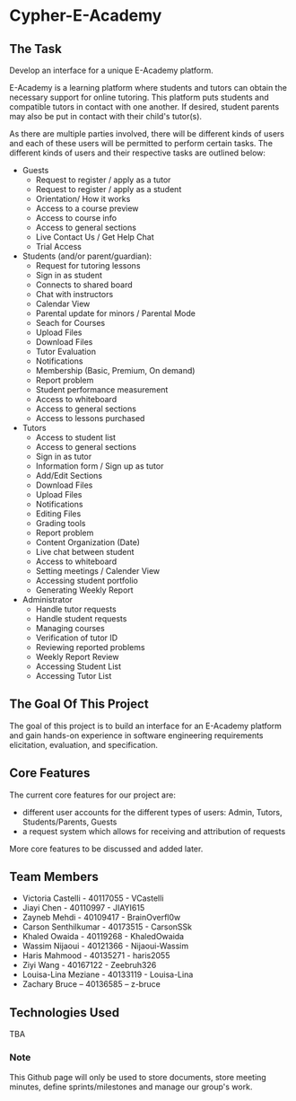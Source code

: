 # Cypher-E-Academy  

## The Task 

  Develop an interface for a unique E-Academy platform. 
  
  E-Academy is a learning platform where students and tutors can obtain the necessary support for online tutoring. This platform puts students and compatible tutors in contact with one another. If desired, student parents may also be put in contact with their child's tutor(s).
  
  As there are multiple parties involved, there will be different kinds of users and each of these users will be permitted to perform certain tasks. The different kinds of users and their respective tasks are outlined below:
- Guests
   - Request to register / apply as a tutor
   - Request to register / apply as a student
   - Orientation/ How it works
   - Access to a course preview
   - Access to course info
   - Access to general sections 
   - Live Contact Us / Get Help Chat
   - Trial Access
- Students (and/or parent/guardian):
   - Request for tutoring lessons
   - Sign in as student
   - Connects to shared board
   - Chat with instructors
   - Calendar View
   - Parental update for minors / Parental Mode
   - Seach for Courses
   - Upload Files
   - Download Files
   - Tutor Evaluation
   - Notifications
   - Membership (Basic, Premium, On demand)
   - Report problem
   - Student performance measurement
   - Access to whiteboard
   - Access to general sections
   - Access to lessons purchased
- Tutors
   - Access to student list
   - Access to general sections
   - Sign in as tutor
   - Information form / Sign up as tutor
   - Add/Edit Sections
   - Download Files
   - Upload Files
   - Notifications
   - Editing Files
   - Grading tools
   - Report problem
   - Content Organization (Date)
   - Live chat between student
   - Access to whiteboard
   - Setting meetings / Calender View
   - Accessing student portfolio
   - Generating Weekly Report
- Administrator
   - Handle tutor requests
   - Handle student requests
   - Managing courses
   - Verification of tutor ID
   - Reviewing reported problems
   - Weekly Report Review
   - Accessing Student List
   - Accessing Tutor List


## The Goal Of This Project 

  The goal of this project is to build an interface for an E-Academy platform and gain hands-on experience in software engineering requirements elicitation, evaluation, and specification. 
  
## Core Features

  The current core features for our project are: 
- different user accounts for the different types of users: Admin, Tutors, Students/Parents, Guests
- a request system which allows for receiving and attribution of requests

More core features to be discussed and added later. 

## Team Members
- Victoria Castelli - 40117055 - VCastelli 
- Jiayi Chen - 40110997 - JIAYI615
- Zayneb Mehdi - 40109417 - BrainOverfl0w
- Carson Senthilkumar - 40173515 - CarsonSSk
- Khaled Owaida - 40119268 - KhaledOwaida
- Wassim Nijaoui - 40121366 - Nijaoui-Wassim
- Haris Mahmood - 40135271 - haris2055
- Ziyi Wang - 40167122 - Zeebruh326
- Louisa-Lina Meziane - 40133119 - Louisa-Lina
- Zachary Bruce – 40136585 – z-bruce

## Technologies Used

  TBA

### Note

  This Github page will only be used to store documents, store meeting minutes, define sprints/milestones and manage our group's work. 
